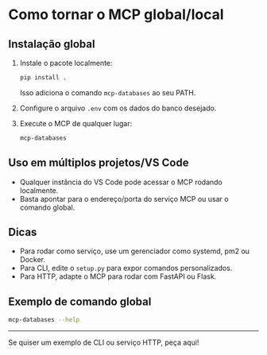 # Como tornar o MCP global/local

## Instalação global

1. Instale o pacote localmente:
   ```sh
   pip install .
   ```
   Isso adiciona o comando `mcp-databases` ao seu PATH.

2. Configure o arquivo `.env` com os dados do banco desejado.

3. Execute o MCP de qualquer lugar:
   ```sh
   mcp-databases
   ```

## Uso em múltiplos projetos/VS Code
- Qualquer instância do VS Code pode acessar o MCP rodando localmente.
- Basta apontar para o endereço/porta do serviço MCP ou usar o comando global.

## Dicas
- Para rodar como serviço, use um gerenciador como systemd, pm2 ou Docker.
- Para CLI, edite o `setup.py` para expor comandos personalizados.
- Para HTTP, adapte o MCP para rodar com FastAPI ou Flask.

## Exemplo de comando global
```sh
mcp-databases --help
```

---
Se quiser um exemplo de CLI ou serviço HTTP, peça aqui!
